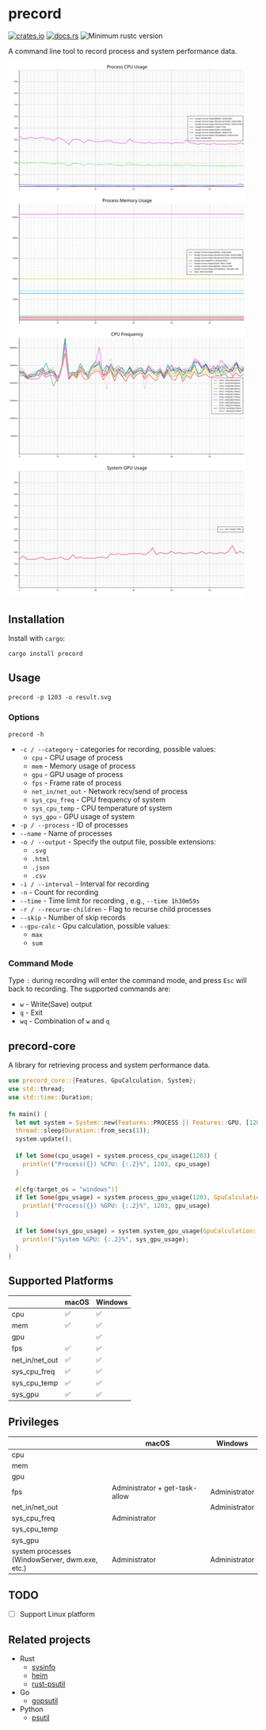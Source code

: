 # precord

[![crates.io](https://img.shields.io/crates/v/precord.svg)](https://crates.io/crates/precord)
[![docs.rs](https://docs.rs/precord/badge.svg)](https://docs.rs/precord)
![Minimum rustc version](https://img.shields.io/badge/rustc-1.56+-green.svg)

A command line tool to record process and system performance data.

<img src="asset/Chrome.svg" width="480"></img>

## Installation

Install with `cargo`:

```shell
cargo install precord
```

## Usage

```shell
precord -p 1203 -o result.svg
```

### Options

```shell
precord -h
```

- `-c / --category` - categories for recording, possible values:
  - `cpu` - CPU usage of process
  - `mem` - Memory usage of process
  - `gpu` - GPU usage of process
  - `fps` - Frame rate of process
  - `net_in/net_out` - Network recv/send of process
  - `sys_cpu_freq` - CPU frequency of system
  - `sys_cpu_temp` - CPU temperature of system
  - `sys_gpu` - GPU usage of system
- `-p / --process` - ID of processes
- `--name` - Name of processes
- `-o / --output` - Specify the output file, possible extensions:
  - `.svg`
  - `.html`
  - `.json`
  - `.csv`
- `-i / --interval` - Interval for recording
- `-n` - Count for recording
- `--time` - Time limit for recording , e.g., `--time 1h30m59s`
- `-r / --recurse-children` - Flag to recurse child processes
- `--skip` - Number of skip records
- `--gpu-calc` - Gpu calculation, possible values:
  - `max`
  - `sum`

### Command Mode
Type `:` during recording will enter the command mode, and press `Esc` will back to recording. The supported commands are:
- `w` - Write(Save) output
- `q` - Exit
- `wq` - Combination of `w` and `q` 

## precord-core

A library for retrieving process and system performance data.

```rust
use precord_core::{Features, GpuCalculation, System};
use std::thread;
use std::time::Duration;

fn main() {
  let mut system = System::new(Features::PROCESS || Features::GPU, [1203]).unwrap();
  thread::sleep(Duration::from_secs(1));
  system.update();

  if let Some(cpu_usage) = system.process_cpu_usage(1203) {
    println!("Process({}) %CPU: {:.2}%", 1203, cpu_usage)
  }
  
  #[cfg(target_os = "windows")]
  if let Some(gpu_usage) = system.process_gpu_usage(1203, GpuCalculation::Max) {
    println!("Process({}) %GPU: {:.2}%", 1203, gpu_usage)
  }
  
  if let Some(sys_gpu_usage) = system.system_gpu_usage(GpuCalculation::Max) {
    println!("System %GPU: {:.2}%", sys_gpu_usage);
  }
}
```

## Supported Platforms

|                | macOS              | Windows            |
|----------------|--------------------|--------------------|
| cpu            | :white_check_mark: | :white_check_mark: |
| mem            | :white_check_mark: | :white_check_mark: |
| gpu            |                    | :white_check_mark: |
| fps            | :white_check_mark: | :white_check_mark: |
| net_in/net_out | :white_check_mark: | :white_check_mark: |
| sys_cpu_freq   | :white_check_mark: | :white_check_mark: |
| sys_cpu_temp   | :white_check_mark: | :white_check_mark: |
| sys_gpu        | :white_check_mark: | :white_check_mark: |

## Privileges

|                                                    | macOS                          | Windows       |
|----------------------------------------------------|--------------------------------|---------------|
| cpu                                                |                                |               |
| mem                                                |                                |               |
| gpu                                                |                                |               |
| fps                                                | Administrator + get-task-allow | Administrator |
| net_in/net_out                                     |                                | Administrator |
| sys_cpu_freq                                       | Administrator                  |               |
| sys_cpu_temp                                       |                                |               |
| sys_gpu                                            |                                |               |
| system processes<br/>(WindowServer, dwm.exe, etc.) | Administrator                  | Administrator |


## TODO

- [ ] Support Linux platform

## Related projects

- Rust
  - [sysinfo]
  - [heim]
  - [rust-psutil]
- Go
  - [gopsutil]
- Python
  - [psutil]

[sysinfo]: https://github.com/GuillaumeGomez/sysinfo
[heim]: https://github.com/heim-rs/heim
[rust-psutil]: https://github.com/rust-psutil/rust-psutil
[gopsutil]: https://github.com/shirou/gopsutil
[psutil]: https://github.com/giampaolo/psutil
